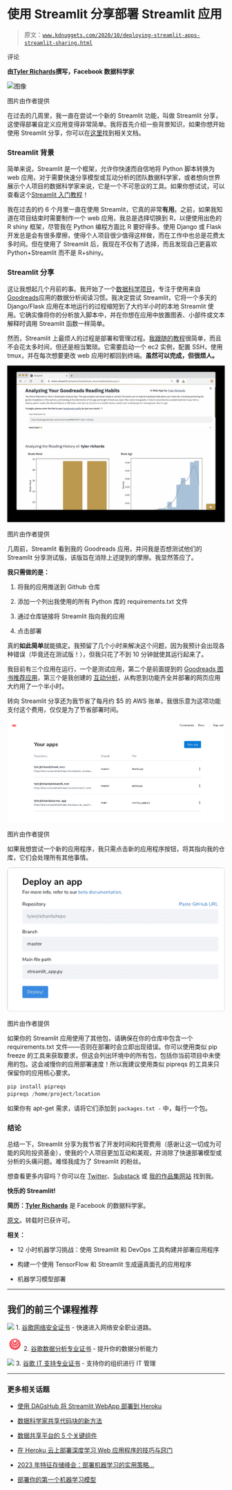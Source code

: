 # 使用 Streamlit 分享部署 Streamlit 应用

> 原文：[`www.kdnuggets.com/2020/10/deploying-streamlit-apps-streamlit-sharing.html`](https://www.kdnuggets.com/2020/10/deploying-streamlit-apps-streamlit-sharing.html)

评论

**由[Tyler Richards](https://tylerjrichards.medium.com/)撰写，Facebook 数据科学家**

![图像](img/da899ce93e8e3a76f002562b9758b333.png)

图片由作者提供

在过去的几周里，我一直在尝试一个新的 Streamlit 功能，叫做 Streamlit 分享，这使得部署自定义应用变得非常简单。我将首先介绍一些背景知识，如果你想开始使用 Streamlit 分享，你可以在[这里](http://docs.streamlit.io/sharing)找到相关文档。

### Streamlit 背景

简单来说，Streamlit 是一个框架，允许你快速而自信地将 Python 脚本转换为 web 应用，对于需要快速分享模型或互动分析的团队数据科学家，或者想向世界展示个人项目的数据科学家来说，它是一个不可思议的工具。如果你想试试，可以查看这个[Streamlit 入门教程](https://docs.streamlit.io/en/stable/)！

我在过去的约 6 个月里一直在使用 Streamlit，它真的非常**有用**。之前，如果我知道在项目结束时需要制作一个 web 应用，我总是选择切换到 R，以便使用出色的 R shiny 框架，尽管我在 Python 编程方面比 R 要好得多。使用 Django 或 Flask 开发总是会有很多摩擦，使得个人项目很少值得这样做，而在工作中也总是花费太多时间。但在使用了 Streamlit 后，我现在不仅有了选择，而且发现自己更喜欢 Python+Streamlit 而不是 R+shiny。

### Streamlit 分享

这让我想起几个月前的事。我开始了一个[数据科学项目](http://www.tylerjrichards.com/books_reco.html)，专注于使用来自[Goodreads](http://www.tylerjrichards.com/books_reco.html)应用的数据分析阅读习惯。我决定尝试 Streamlit，它将一个多天的 Django/Flask 应用在本地运行的过程缩短到了大约半小时的本地 Streamlit 使用。它确实像将你的分析放入脚本中，并在你想在应用中放置图表、小部件或文本解释时调用 Streamlit 函数一样简单。

然而，Streamlit 上最烦人的过程是部署和管理过程。[我跟随的教程](https://towardsdatascience.com/how-to-deploy-a-streamlit-app-using-an-amazon-free-ec2-instance-416a41f69dc3)很简单，而且不会花太多时间，但还是相当繁琐。它需要启动一个 ec2 实例，配置 SSH，使用 tmux，并在每次想要更改 web 应用时都回到终端。**虽然可以完成，但很烦人。**

![图像](img/482aa157e9f35eb689684f3edd6299db.png)

图片由作者提供

几周前，Streamlit 看到我的 Goodreads 应用，并问我是否想测试他们的 Streamlit 分享测试版，该版旨在消除上述提到的摩擦。我显然答应了。

**我只需做的是：**

1.  将我的应用推送到 Github 仓库

1.  添加一个列出我使用的所有 Python 库的 requirements.txt 文件

1.  通过仓库链接将 Streamlit 指向我的应用

1.  点击部署

真的**如此简单**就能搞定。我预留了几个小时来解决这个问题，因为我预计会出现各种错误（毕竟还在测试版！），但我只花了不到 10 分钟就使其运行起来了。

我目前有三个应用在运行，一个是测试应用，第二个是前面提到的 [Goodreads 图书推荐应用](https://share.streamlit.io/tylerjrichards/book_reco/master/books.py/+/)，第三个是我创建的 [互动分析](http://www.tylerjrichards.com/survey.html)，从构思到功能齐全并部署的网页应用大约用了一个半小时。

转向 Streamlit 分享还为我节省了每月约 $5 的 AWS 账单，我很乐意为这项功能支付这个费用，仅仅是为了节省部署时间。

![图示](img/02602e759d6c3d33c5ae17ecaad5e4b1.png)

图片由作者提供

如果我想尝试一个新的应用程序，我只需点击新的应用程序按钮，将其指向我的仓库，它们会处理所有其他事情。

![图示](img/a598a9fb324268a376264fc793a6f7a0.png)

图片由作者提供

如果你的 Streamlit 应用使用了其他包，请确保在你的仓库中包含一个 requirements.txt 文件——否则在部署时会立即出现错误。你可以使用类似 pip freeze 的工具来获取要求，但这会列出环境中的所有包，包括你当前项目中未使用的包。这会减慢你的应用部署速度！所以我建议使用类似 pipreqs 的工具来只保留你的应用核心要求。

```py
pip install pipreqs
pipreqs /home/project/location
```

如果你有 apt-get 需求，请将它们添加到 `packages.txt -` 中，每行一个包。

### 结论

总结一下，Streamlit 分享为我节省了开发时间和托管费用（感谢让这一切成为可能的风险投资基金），使我的个人项目更加互动和美观，并消除了快速部署模型或分析的头痛问题。难怪我成为了 Streamlit 的粉丝。

想查看更多内容吗？你可以在 [Twitter](https://twitter.com/tylerjrichards)、[Substack](https://insignificantdatascience.substack.com/p/starting-a-data-science-newsletter) 或 [我的作品集网站](http://www.tylerjrichards.com/) 找到我。

**快乐的 Streamlit!**

**简历：[Tyler Richards](https://tylerjrichards.medium.com/)** 是 Facebook 的数据科学家。

[原文](https://towardsdatascience.com/deploying-streamlit-apps-using-streamlit-sharing-16105d257852)。转载时已获许可。

**相关：**

+   12 小时机器学习挑战：使用 Streamlit 和 DevOps 工具构建并部署应用程序

+   构建一个使用 TensorFlow 和 Streamlit 生成逼真面孔的应用程序

+   机器学习模型部署

* * *

## 我们的前三个课程推荐

![](img/0244c01ba9267c002ef39d4907e0b8fb.png) 1\. [谷歌网络安全证书](https://www.kdnuggets.com/google-cybersecurity) - 快速进入网络安全职业道路。

![](img/e225c49c3c91745821c8c0368bf04711.png) 2\. [谷歌数据分析专业证书](https://www.kdnuggets.com/google-data-analytics) - 提升你的数据分析能力

![](img/0244c01ba9267c002ef39d4907e0b8fb.png) 3\. [谷歌 IT 支持专业证书](https://www.kdnuggets.com/google-itsupport) - 支持你的组织进行 IT 管理

* * *

### 更多相关话题

+   [使用 DAGsHub 将 Streamlit WebApp 部署到 Heroku](https://www.kdnuggets.com/2022/02/deploying-streamlit-webapp-heroku-dagshub.html)

+   [数据科学家共享代码块的新方法](https://www.kdnuggets.com/2022/03/new-ways-sharing-code-blocks.html)

+   [数据共享平台的 5 个关键组件](https://www.kdnuggets.com/2022/05/5-key-components-data-sharing-platform.html)

+   [在 Heroku 云上部署深度学习 Web 应用程序的技巧与窍门](https://www.kdnuggets.com/2021/12/tips-tricks-deploying-dl-webapps-heroku.html)

+   [2023 年特征存储峰会：部署机器学习的实用策略…](https://www.kdnuggets.com/2023/09/hopsworks-feature-store-summit-2023-practical-strategies-deploying-ml-models-production-environments)

+   [部署你的第一个机器学习模型](https://www.kdnuggets.com/deploying-your-first-machine-learning-model)
